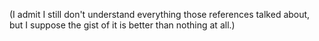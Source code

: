 (I admit I still don't understand everything those references talked about, but I suppose the gist of it is better than nothing at all.)
